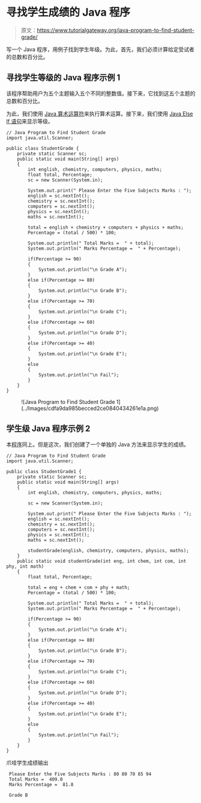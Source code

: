 # 寻找学生成绩的 Java 程序

> 原文：<https://www.tutorialgateway.org/java-program-to-find-student-grade/>

写一个 Java 程序，用例子找到学生年级。为此，首先，我们必须计算给定受试者的总数和百分比。

## 寻找学生等级的 Java 程序示例 1

该程序帮助用户为五个主题输入五个不同的整数值。接下来，它找到这五个主题的总数和百分比。

为此，我们使用 [Java 算术运算符](https://www.tutorialgateway.org/java-arithmetic-operators/)来执行算术运算。接下来，我们使用 [Java Else If 语句](https://www.tutorialgateway.org/java-else-if-statement/)来显示等级。

```
// Java Program to Find Student Grade
import java.util.Scanner;

public class StudentGrade {
	private static Scanner sc;
	public static void main(String[] args) 
	{
		int english, chemistry, computers, physics, maths; 
	    float total, Percentage;
		sc = new Scanner(System.in);

		System.out.print(" Please Enter the Five Subjects Marks : ");
		english = sc.nextInt();	
		chemistry = sc.nextInt();	
		computers = sc.nextInt();	
		physics = sc.nextInt();	
		maths = sc.nextInt();	

		total = english + chemistry + computers + physics + maths;
	    Percentage = (total / 500) * 100;

	    System.out.println(" Total Marks =  " + total);
	    System.out.println(" Marks Percentage =  " + Percentage);

		if(Percentage >= 90)
	    {
			System.out.println("\n Grade A");
		}
		else if(Percentage >= 80)
	    {
			System.out.println("\n Grade B");
		}
		else if(Percentage >= 70)
	    {
			System.out.println("\n Grade C");
		}
		else if(Percentage >= 60)
	    {
			System.out.println("\n Grade D");
		}
		else if(Percentage >= 40)
	    {
			System.out.println("\n Grade E");
		}
		else 
	    {
			System.out.println("\n Fail");
		} 
	}
}
```

<figure class="wp-block-image">![Java Program to Find Student Grade 1](../Images/cdfa9da985becced2ce0840434261e1a.png)</figure>

## 学生级 Java 程序示例 2

本[程序](https://www.tutorialgateway.org/learn-java-programs/)同上。但是这次，我们创建了一个单独的 Java 方法来显示学生的成绩。

```
// Java Program to Find Student Grade
import java.util.Scanner;

public class StudentGrade1 {
	private static Scanner sc;
	public static void main(String[] args) 
	{
		int english, chemistry, computers, physics, maths; 

		sc = new Scanner(System.in);

		System.out.print(" Please Enter the Five Subjects Marks : ");
		english = sc.nextInt();	
		chemistry = sc.nextInt();	
		computers = sc.nextInt();	
		physics = sc.nextInt();	
		maths = sc.nextInt();	

		studentGrade(english, chemistry, computers, physics, maths);	
	}	
	public static void studentGrade(int eng, int chem, int com, int phy, int math)
	{
		float total, Percentage;

		total = eng + chem + com + phy + math;
	    Percentage = (total / 500) * 100;

	    System.out.println(" Total Marks =  " + total);
	    System.out.println(" Marks Percentage =  " + Percentage);

		if(Percentage >= 90)
	    {
			System.out.println("\n Grade A");
		}
		else if(Percentage >= 80)
	    {
			System.out.println("\n Grade B");
		}
		else if(Percentage >= 70)
	    {
			System.out.println("\n Grade C");
		}
		else if(Percentage >= 60)
	    {
			System.out.println("\n Grade D");
		}
		else if(Percentage >= 40)
	    {
			System.out.println("\n Grade E");
		}
		else 
	    {
			System.out.println("\n Fail");
		} 
	}
}
```

爪哇学生成绩输出

```
 Please Enter the Five Subjects Marks : 80 80 70 85 94
 Total Marks =  409.0
 Marks Percentage =  81.8

 Grade B
```